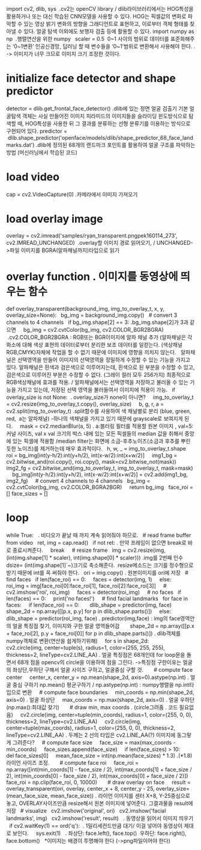 import cv2, dlib, sys  .cv2는 openCV library / dlib라이브러리에서는 HOG특성을 활용하거나 또는 대신 학습된 CNN모델을 사용할 수 있다. HOG는 픽셀값의 변화로 파악할 수 있는 영상 밝기 변화의 방향을 그래디언트로 표현하고, 이로부터 객체 형태를 찾아낼 수 있다. 얼굴 탐색 이외에도 보행자 검출 등에 활용할 수 있다. 
import numpy as np
 .행렬연산을 위한 numpy
 
scaler = 0.5  0~1 사이의 범위로 데이터를 표준화해주는 ‘0~1변환’
인공신경망, 딥러닝 할 때 변수들을 ‘0~1’범위로 변환해서 사용해야 한다.
. -> 이미지가 너무 크므로 이미지 크기 조정한 것이다. 
# initialize face detector and shape predictor
detector = dlib.get_frontal_face_detector() .dlib에 있는 정면 얼굴 검출기
기본 얼굴탐색 객체는 사실 만들어진 이미지 피라미드의 이미지들을 슬라이딩 윈도방식으로 탐색할 때, HOG특성을 사용한 뒤 그 결과를 분류하는 선형 분류기를 이용하는 방식으로 구현되어 있다. 
predictor =
 dlib.shape_predictor('openface/models/dlib/shape_predictor_68_face_landmarks.dat')
.dlib에 정의된 68개의 랜드마크 포인트를 활용하여 얼굴 구조를 파악하는 방법 (머신러닝에서 학습된 코드) 
# load video 
cap = cv2.VideoCapture(0) .카메라에서 이미지 가져오기 
# load overlay image
overlay = cv2.imread('samples/ryan_transparent.pngpek160114_273', cv2.IMREAD_UNCHANGED)
 .overlay할 이미지 경로 읽어오기, / UNCHANGED->파일 이미지를 BGRA(알파채널까지)타입으로 읽기 
# overlay function . 이미지를 동영상에 띄우는 함수 
def overlay_transparent(background_img, img_to_overlay_t, x, y, overlay_size=None):
  bg_img = background_img.copy()
  # convert 3 channels to 4 channels
  if bg_img.shape[2] == 3: .bg_img.shape[2]가 3과 같으면 
    bg_img = cv2.cvtColor(bg_img, cv2.COLOR_BGR2BGRA) 
 .cv2.COLOR_BGR2BGRA : RGB또는 BGR이미지에 알파 채널 추가 (알파채널은 각 화소에 대해 색상 표현의 데이터로부터 분리한 보조 데이터를 일컫는다. (색상채널 RGB,CMYK)자체에 작업을 할 수 없기 때문에 이미지에 영향을 끼치지 않는다.  
알파채널은 선택영역을 만들어 이미지의 선택영역을 정밀하게 수정할 수 있는 기능을 가지고 있다. 알파채널은 흰색과 검은색으로 이루어지는데, 흰색으로 된 부분을 수정할 수 있고, 검은색으로 이루어진 부분은 수정할 수 없다. (그레이 컬러 모두 256가지) 최종적으로 RGB색상채널에 효과를 적용. / 알파채널에서는 선택영역을 저장하고 불러올 수 있는 기능을 가지고 있는데, 저장된 선택 영역을 불러들여서 이미지에 적용이 가능. 
  if overlay_size is not None:  . overlay_size가 none이 아니면?
    img_to_overlay_t = cv2.resize(img_to_overlay_t.copy(), overlay_size)
 
  b, g, r, a = cv2.split(img_to_overlay_t) .split함수를 사용하여 색 채널별로 분리
(blue, green, red,  a는 알파채널) -하나의 색채널을 가지고 있기 때문에 grayscale로 보여지게 된다. 
 
  mask = cv2.medianBlur(a, 5)
. a:블러링 필터를 적용할 원본 이미지 , val=5: 커널 사이즈, val x val 크기의 박스 내에 있는 모든 픽셀들의 median 값을 취해서 중앙에 있는 픽셀에 적용함 /median filter는 화면에 소금-후추노이즈(소금과 후추를 뿌린 듯한 노이즈)를 제거하는데 매우 효과적이다. 
  h, w, _ = img_to_overlay_t.shape
  roi = bg_img[int(y-h/2):int(y+h/2), int(x-w/2):int(x+w/2)]
 
  img1_bg = cv2.bitwise_and(roi.copy(), roi.copy(), mask=cv2.bitwise_not(mask))
  img2_fg = cv2.bitwise_and(img_to_overlay_t, img_to_overlay_t, mask=mask)
 
  bg_img[int(y-h/2):int(y+h/2), int(x-w/2):int(x+w/2)] = cv2.add(img1_bg, img2_fg)
 
  # convert 4 channels to 4 channels
  bg_img = cv2.cvtColor(bg_img, cv2.COLOR_BGRA2BGR)
 
  return bg_img
 
face_roi = []
face_sizes = []
 
# loop
while True:   . 비디오가 끝날 때 까지 계속 읽어줘야 하므로. 
  # read frame buffer from video
  ret, img = cap.read()
  if not ret: . 만약 프레임이 없으면 break로 바로 종료시켜준다. 
    break
 
  # resize frame
  img = cv2.resize(img, (int(img.shape[1] * scaler), int(img.shape[0] * scaler)))
.img를 2번째 인수 dsize= (int(img.shape[1]`~)크기로 축소해준다.  resize메소드는 크기를 정수형으로 받기 때문에 int를 꼭 써줘야 한다. 
  ori = img.copy()
. 원본이미지를 ori에 저장
  # find faces
  if len(face_roi) == 0: 
    faces = detector(img, 1)  
  else:
    roi_img = img[face_roi[0]:face_roi[1], face_roi[2]:face_roi[3]]
    # cv2.imshow('roi', roi_img)
    faces = detector(roi_img)
 
  # no faces
  if len(faces) == 0:
    print('no faces!')
 
  # find facial landmarks 
  for face in faces:
    if len(face_roi) == 0:
      dlib_shape = predictor(img, face)
      shape_2d = np.array([[p.x, p.y] for p in dlib_shape.parts()])
    else:
      dlib_shape = predictor(roi_img, face) 
. predictor(img,face) : img의 face영역안의 얼굴 특징점 찾기, 이미지와 구한 얼굴 영역들어감
      shape_2d = np.array([[p.x + face_roi[2], p.y + face_roi[0]] for p in dlib_shape.parts()])
. dlib객체를 numpy객체로 변환(연산을 쉽게하기위해) 
    for s in shape_2d:
      cv2.circle(img, center=tuple(s), radius=1, color=(255, 255, 255), thickness=2, lineType=cv2.LINE_AA)
. 얼굴 특징점은 68개인데 for loop문을 돌면서 68개 점을 opencv의 circle을 이용하여 점을 그린다. ->특징점 구한이유는 얼굴의 좌상단,우하단 구해서 얼굴 사이즈 구하고, 얼굴중심 구할 것.  
    # compute face center
    center_x, center_y = np.mean(shape_2d, axis=0).astype(np.int)
. 얼굴 중심 구하기 np.mean() 평균구하기 / np.astype(np.int) : numpy행렬을 np.int타입으로 변환 
    # compute face boundaries
    min_coords = np.min(shape_2d, axis=0) . 얼굴 좌상단
    max_coords = np.max(shape_2d, axis=0) . 얼굴 우하단 (np.max():최대값 찾기)
 
    # draw min, max coords . (circle그려줌 . 코드 필요없음)
    cv2.circle(img, center=tuple(min_coords), radius=1, color=(255, 0, 0), thickness=2, lineType=cv2.LINE_AA)
    cv2.circle(img, center=tuple(max_coords), radius=1, color=(255, 0, 0), thickness=2, lineType=cv2.LINE_AA)
. 두께는 2 선의 타입은 cv2.LINE_AA(?) 이미지에 동그랗게 그려준다?
    # compute face size
    face_size = max(max_coords - min_coords)
    face_sizes.append(face_size)
    if len(face_sizes) > 10:
      del face_sizes[0]
    mean_face_size = int(np.mean(face_sizes) * 1.3)
.(*1.8) 라이언 사이즈 조정. 
 
    # compute face roi
    face_roi = np.array([int(min_coords[1] - face_size / 2), int(max_coords[1] + face_size / 2), int(min_coords[0] - face_size / 2), int(max_coords[0] + face_size / 2)])
    face_roi = np.clip(face_roi, 0, 10000)
 
    # draw overlay on face
    result = overlay_transparent(ori, overlay, center_x + 8, center_y - 25, overlay_size=(mean_face_size, mean_face_size))
. 라이언 이미지를 센터 X+8, Y-25중심으로 놓고, OVERLAY사이즈만큼 resize해서 원본 이미지에 넣어준다. 그결과물을 result에 저장
  # visualize
  cv2.imshow('original', ori)
  cv2.imshow('facial landmarks', img) 
  cv2.imshow('result', result)   . 동영상을 읽어서 이미지 띄우기 
  if cv2.waitKey(1) == ord('q'): 
 . 1밀리세컨드만큼 대기/ 이걸 넣어야 동영상이 제대로 보인다. 
    sys.exit(1)
 
. 좌상단: face.left(), face.top()
 우하단: face.right(), face.bottom() 
 
*이미지는 배경이 투명해야 한다 (->png파일이어야 한다)
